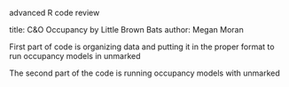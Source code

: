 advanced R code review

title: C&O Occupancy by Little Brown Bats
author: Megan Moran

First part of code is organizing data and putting it in the proper format to run occupancy models in unmarked

The second part of the code is running occupancy models with unmarked

